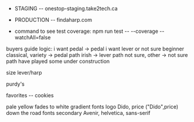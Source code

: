 - STAGING -- onestop-staging.take2tech.ca
- PRODUCTION -- findaharp.com

- command to see test coverage: npm run test -- --coverage --watchAll=false

buyers guide logic:
    i want pedal -> pedal
    i want lever or not sure
        beginner 
            classical, variety -> pedal path
            irish -> lever path
            not sure, other -> not sure path
        have played some
            under construction


size lever/harp

purdy's

favorites -- cookies

pale yellow fades to white gradient
fonts logo Dido, price ("Dido",price) down the road
fonts secondary Avenir, helvetica, sans-serif
